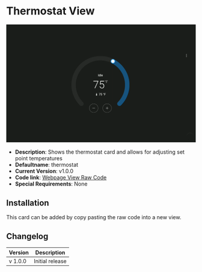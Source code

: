 # Thermostat View

![](./thermostatview.png)

* **Description**: Shows the thermostat card and allows for adjusting set point temperatures
* **Defaultname**:  thermostat
* **Current Version**: v1.0.0
* **Code link**:  [Webpage View Raw Code](https://raw.githubusercontent.com/dinki/View-Assist/main/View%20Assist%20dashboard%20and%20views/views/thermostat/thermostat.yaml)
* **Special Requirements**: None

## Installation 

This card can be added by copy pasting the raw code into a new view.

## Changelog

| Version | Description |
| ------- | ----------- |
| v 1.0.0 | Initial release |


